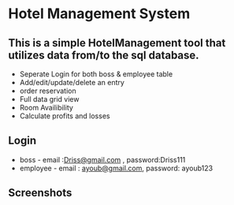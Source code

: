 # Hotel Management System

## This is a simple HotelManagement tool that utilizes data from/to the sql database.
- Seperate Login for both boss & employee table
- Add/edit/update/delete an entry
- order reservation
- Full data grid view
- Room Availibility
- Calculate profits and losses

## Login
- boss - email :Driss@gmail.com , password:Driss111 
- employee - email : ayoub@gmail.com, password:  ayoub123
  
 
## Screenshots
